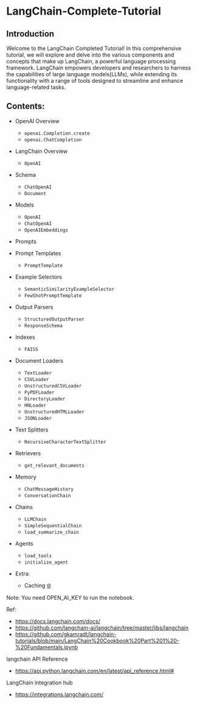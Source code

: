 # LangChain-Complete-Tutorial

## Introduction
Welcome to the LangChain Completed Tutorial! In this comprehensive tutorial, we will explore and delve into the various components and concepts that make up LangChain, a powerful language processing framework. LangChain empowers developers and researchers to harness the capabilities of large language models(LLMs), while extending its functionality with a range of tools designed to streamline and enhance language-related tasks.

## Contents:
- OpenAI Overview
  - ```openai.Completion.create```
  - ```openai.ChatCompletion```
- LangChain Overview
  - ```OpenAI```
- Schema
  - ```ChatOpenAI```
  - ```Document```
- Models
  - ```OpenAI```
  - ```ChatOpenAI```
  - ```OpenAIEmbeddings```
- Prompts
- Prompt Templates
   - ```PromptTemplate```
- Example Selectors
  - ```SemanticSimilarityExampleSelector```
  - ```FewShotPromptTemplate``` 
- Output Parsers
  - ```StructuredOutputParser```
  - ```ResponseSchema``` 
- Indexes
  - ```FAISS```
- Document Loaders
  - ```TextLoader```
  - ```CSVLoader```
  - ```UnstructuredCSVLoader```
  - ```PyPDFLoader```
  - ```DirectoryLoader```
  - ```HNLoader```
  - ```UnstructuredHTMLLoader```
  - ```JSONLoader```
- Text Splitters
  - ```RecursiveCharacterTextSplitter```
- Retrievers
  - ```get_relevant_documents```
- Memory
  - ```ChatMessageHistory```
  - ```ConversationChain```
- Chains
  - ```LLMChain```
  - ```SimpleSequentialChain```
  - ```load_summarize_chain``` 
- Agents
  - ```load_tools```
  - ```initialize_agent```

- Extra:
  - Caching [🌐](https://python.langchain.com/docs/integrations/llms/llm_caching)

Note: You need OPEN_AI_KEY to run the notebook.

Ref:
- https://docs.langchain.com/docs/
- https://github.com/langchain-ai/langchain/tree/master/libs/langchain
- https://github.com/gkamradt/langchain-tutorials/blob/main/LangChain%20Cookbook%20Part%201%20-%20Fundamentals.ipynb

langchain API Reference
- https://api.python.langchain.com/en/latest/api_reference.html#

LangChain integration hub
- https://integrations.langchain.com/
